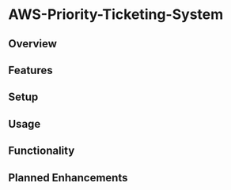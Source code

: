 # AWS-Priority-Ticketing-System

## Overview
## Features
## Setup
## Usage
## Functionality
## Planned Enhancements
